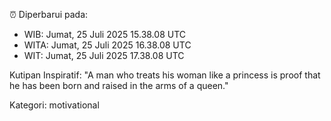 ⏰ Diperbarui pada:
- WIB: Jumat, 25 Juli 2025 15.38.08 UTC
- WITA: Jumat, 25 Juli 2025 16.38.08 UTC
- WIT: Jumat, 25 Juli 2025 17.38.08 UTC

Kutipan Inspiratif:
"A man who treats his woman like a princess is proof that he has been born and raised in the arms of a queen."


Kategori: motivational

